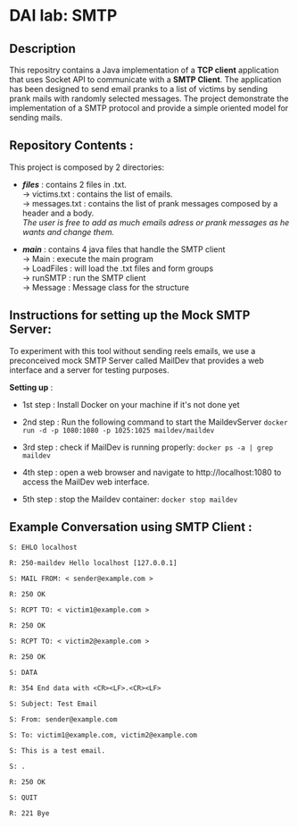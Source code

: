 DAI lab: SMTP
=============

Description
----------

This repositry contains a Java implementation of a **TCP client** application that uses Socket API to communicate with a **SMTP Client**. 
The application has been designed to send email pranks to a list of victims by sending prank mails with randomly selected messages. The project demonstrate the implementation of a SMTP protocol and provide a simple oriented model for sending mails.

Repository Contents : 
----------

This project is composed by 2 directories:
- ***files*** : contains 2 files in .txt.\
    -> victims.txt : contains the list of emails.\
    -> messages.txt : contains the list of prank messages composed by a header and a body.<br>
    *The user is free to add as much emails adress or prank messages as he wants and change them.*

- ***main*** : contains 4 java files that handle the SMTP client\
    -> Main : execute the main program\
    -> LoadFiles : will load the .txt files and form groups\
    -> runSMTP : run the SMTP client\
    -> Message : Message class for the structure

Instructions for setting up the Mock SMTP Server:
----------

To experiment with this tool without sending reels emails, we use a preconceived mock SMTP Server called MailDev that provides a web interface and a server for testing purposes.

**Setting up** :

 * 1st step : Install Docker on your machine if it's not done yet<br>

 * 2nd step : Run the following command to start the MaildevServer 
        `docker run -d -p 1080:1080 -p 1025:1025 maildev/maildev`<br>

 * 3rd step : check if MailDev is running properly:
        `docker ps -a | grep maildev`<br>

 * 4th step : open a web browser and navigate to http://localhost:1080 to access the MailDev web interface.<br>

 * 5th step : stop the Maildev container:
        `docker stop maildev`<br>

Example Conversation using SMTP Client :
----------

`S: EHLO localhost`

`R: 250-maildev Hello localhost [127.0.0.1]`

`S: MAIL FROM: < sender@example.com >`

`R: 250 OK`

`S: RCPT TO: < victim1@example.com >`

`R: 250 OK`

`S: RCPT TO: < victim2@example.com >`

`R: 250 OK`

`S: DATA`

`R: 354 End data with <CR><LF>.<CR><LF>`

`S: Subject: Test Email`

`S: From: sender@example.com`

`S: To: victim1@example.com, victim2@example.com`  

`S: This is a test email.`

`S: . `

`R: 250 OK`

`S: QUIT`

`R: 221 Bye`
